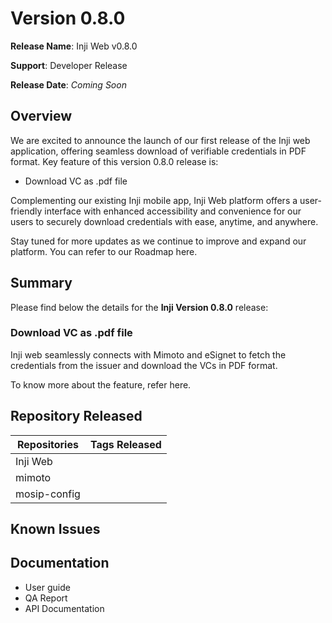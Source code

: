 # Version 0.8.0

**Release Name**: Inji Web v0.8.0

**Support**: Developer Release

**Release Date**: _Coming Soon_

## Overview

We are excited to announce the launch of our first release of the Inji web application, offering seamless download of verifiable credentials in PDF format. Key feature of this version 0.8.0 release is:

* Download VC as .pdf file

Complementing our existing Inji mobile app, Inji Web platform offers a user-friendly interface with enhanced accessibility and convenience for our users to securely download credentials with ease, anytime, and anywhere.

Stay tuned for more updates as we continue to improve and expand our platform. You can refer to our Roadmap here.

## Summary

Please find below the details for the **Inji Version 0.8.0** release:

### Download VC as .pdf file

Inji web seamlessly connects with Mimoto and eSignet to fetch the credentials from the issuer and download the VCs in PDF format.

To know more about the feature, refer here.

## Repository Released

| **Repositories** | **Tags Released** |
| ---------------- | ----------------- |
| Inji Web         |                   |
| mimoto           |                   |
| mosip-config     |                   |

## Known Issues

## Documentation

* User guide
* QA Report
* API Documentation

